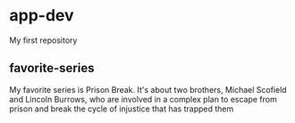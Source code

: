# app-dev
My first repository

## favorite-series
My favorite series is Prison Break. It's about two brothers, Michael Scofield and Lincoln Burrows, who are involved in a complex plan to escape from prison and break the cycle of injustice that has trapped them
